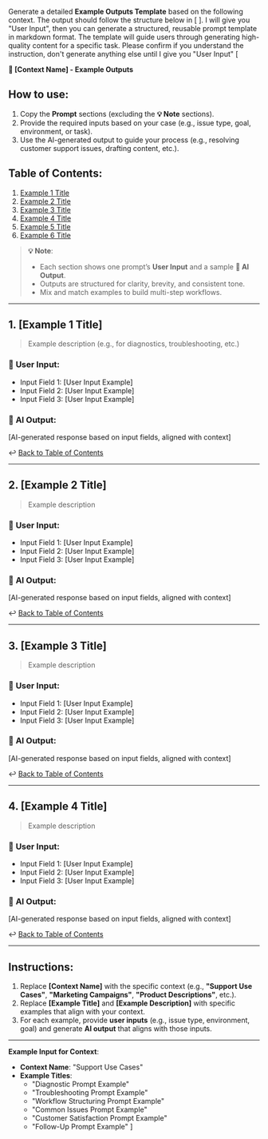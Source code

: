 Generate a detailed **Example Outputs Template** based on the following context. The output should follow the structure below in [ ]. I will give you "User Input", then you can generate a structured, reusable prompt template in markdown format. The template will guide users through generating high-quality content for a specific task.
Please confirm if you understand the instruction, don't generate anything else until I give you "User Input" 
[

**📑 [Context Name] - Example Outputs**

## How to use:
1. Copy the **Prompt** sections (excluding the **💡 Note** sections).  
2. Provide the required inputs based on your case (e.g., issue type, goal, environment, or task).  
3. Use the AI-generated output to guide your process (e.g., resolving customer support issues, drafting content, etc.).

## Table of Contents:
1. [Example 1 Title](#1-example-1-Title)   
2. [Example 2 Title](#2-example-2-Title)   
3. [Example 3 Title](#3-example-3-Title)   
4. [Example 4 Title](#4-example-4-Title)   
5. [Example 5 Title](#5-example-5-Title)   
6. [Example 6 Title](#6-example-6-Title) 

> **💡 Note**:  
> - Each section shows one prompt’s **User Input** and a sample **🤖 AI Output**.  
> - Outputs are structured for clarity, brevity, and consistent tone.  
> - Mix and match examples to build multi-step workflows.

---

## 1. **[Example 1 Title]**  
> Example description (e.g., for diagnostics, troubleshooting, etc.)

### 👤 **User Input**:
- Input Field 1: [User Input Example]
- Input Field 2: [User Input Example]
- Input Field 3: [User Input Example]

### 🤖 **AI Output**:
[AI-generated response based on input fields, aligned with context]

↩️ [Back to Table of Contents](#table-of-contents)

---

## 2. **[Example 2 Title]**  
> Example description

### 👤 **User Input**:
- Input Field 1: [User Input Example]
- Input Field 2: [User Input Example]
- Input Field 3: [User Input Example]

### 🤖 **AI Output**:
[AI-generated response based on input fields, aligned with context]

↩️ [Back to Table of Contents](#table-of-contents)

---

## 3. **[Example 3 Title]**  
> Example description

### 👤 **User Input**:
- Input Field 1: [User Input Example]
- Input Field 2: [User Input Example]
- Input Field 3: [User Input Example]

### 🤖 **AI Output**:
[AI-generated response based on input fields, aligned with context]

↩️ [Back to Table of Contents](#table-of-contents)

---

## 4. **[Example 4 Title]**  
> Example description

### 👤 **User Input**:
- Input Field 1: [User Input Example]
- Input Field 2: [User Input Example]
- Input Field 3: [User Input Example]

### 🤖 **AI Output**:
[AI-generated response based on input fields, aligned with context]

↩️ [Back to Table of Contents](#table-of-contents)

---

## Instructions:
1. Replace **[Context Name]** with the specific context (e.g., **"Support Use Cases"**, **"Marketing Campaigns"**, **"Product Descriptions"**, etc.).
2. Replace **[Example Title]** and **[Example Description]** with specific examples that align with your context.
3. For each example, provide **user inputs** (e.g., issue type, environment, goal) and generate **AI output** that aligns with those inputs.

---

**Example Input for Context**:
- **Context Name**: "Support Use Cases"
- **Example Titles**: 
  - "Diagnostic Prompt Example"
  - "Troubleshooting Prompt Example"
  - "Workflow Structuring Prompt Example"
  - "Common Issues Prompt Example"
  - "Customer Satisfaction Prompt Example"
  - "Follow-Up Prompt Example"
] 
